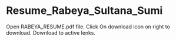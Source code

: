 # Resume_Rabeya_Sultana_Sumi
Open RABEYA_RESUME.pdf file.
Click On download icon on right to download.
Download to active lenks.
